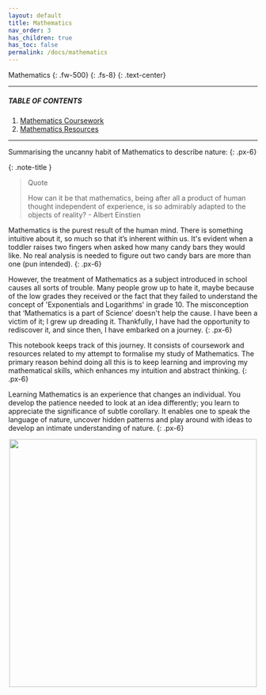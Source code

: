 ```yaml
---
layout: default
title: Mathematics
nav_order: 3
has_children: true
has_toc: false
permalink: /docs/mathematics
---
```


Mathematics
{: .fw-500}
{: .fs-8}
{: .text-center}

---

##### TABLE OF CONTENTS

1. [Mathematics Coursework](https://raj-ch017.github.io/academic-notebook/docs/mathematics/coursework.html)
2. [Mathematics Resources](https://raj-ch017.github.io/academic-notebook/docs/mathematics/resources.html)

---

Summarising the uncanny habit of Mathematics to describe nature:
{: .px-6}

{: .note-title }
> Quote
>
> How can it be that mathematics, being after all a product of human thought independent of experience, is so admirably adapted to the objects of reality? - Albert     Einstien
  
  
  
Mathematics is the purest result of the human mind. There is something intuitive about it, so much so that it’s inherent within us. It's evident when a toddler raises two fingers when asked how many candy bars they would like. No real analysis is needed to figure out two candy bars are more than one (pun intended).
{: .px-6}

However, the treatment of Mathematics as a subject introduced in school causes all sorts of trouble. Many people grow up to hate it, maybe because of the low grades they received or the fact that they failed to understand the concept of 'Exponentials and Logarithms' in grade 10. The misconception that ‘Mathematics is a part of Science’ doesn't help the cause. I have been a victim of it; I grew up dreading it. Thankfully, I have had the opportunity to rediscover it, and since then, I have embarked on a journey. 
{: .px-6}

This notebook keeps track of this journey. It consists of coursework and resources related to my attempt to formalise my study of Mathematics. The primary reason behind doing all this is to keep learning and improving my mathematical skills, which enhances my intuition and abstract thinking.
{: .px-6}

Learning Mathematics is an experience that changes an individual. You develop the patience needed to look at an idea differently; you learn to appreciate the significance of subtle corollary. It enables one to speak the language of nature, uncover hidden patterns and play around with ideas to develop an intimate understanding of nature. 
{: .px-6}


<div id="header" align="center">
  <img src="https://media.giphy.com/media/9Q5fSHyPKfrr2/giphy.gif" width="500"/>
</div>
